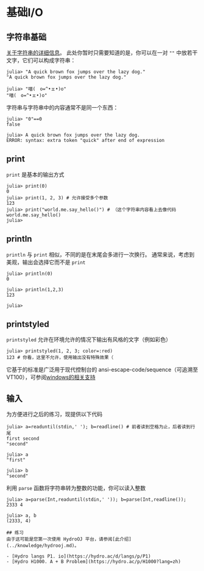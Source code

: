 # 基础I/O
## 字符串基础
[关于字符串的详细信息](string.md)。
此处你暂时只需要知道的是，你可以在一对 `""` 中放若干文字，它们可以构成字符串：
```julia-repl
julia> "A quick brown fox jumps over the lazy dog."
"A quick brown fox jumps over the lazy dog."

julia> "喵(　o=^•ェ•)o"
"喵(　o=^•ェ•)o"
```

字符串与字符串中的内容通常不是同一个东西：
```julia-repl
julia> "0"==0
false

julia> A quick brown fox jumps over the lazy dog.
ERROR: syntax: extra token "quick" after end of expression
```

## print
`print` 是基本的输出方式
```julia-repl
julia> print(0)
0
julia> print(1, 2, 3) # 允许接受多个参数
123
julia> print("world.me.say_hello()") # （这个字符串内容看上去像代码
world.me.say_hello()
julia>
```

## println
`println` 与 `print` 相似，不同的是在末尾会多进行一次换行。
通常来说，考虑到美观，输出会选择它而不是 `print`
```julia-repl
julia> println(0)
0

julia> println(1,2,3)
123

julia>
```

## printstyled
`printstyled` 允许在环境允许的情况下输出有风格的文字（例如彩色）
```julia-repl
julia> printstyled(1, 2, 3; color=:red)
123 # 你看，这里不允许，使用输出没有特殊效果（
```

它基于的标准是广泛用于现代控制台的 ansi-escape-code/sequence（可追溯至 VT100），可参阅[windows的相关支持](https://docs.microsoft.com/zh-CN/windows/console/console-virtual-terminal-sequences)

## 输入
为方便进行之后的练习，现提供以下代码
```julia-repl
julia> a=readuntil(stdin,' '); b=readline() # 前者读到空格为止，后者读到行尾
first second
"second"

julia> a
"first"

julia> b
"second"
```

利用 `parse` 函数将字符串转为整数的功能，你可以读入整数
```julia-repl
julia> a=parse(Int,readuntil(stdin,' ')); b=parse(Int,readline());
2333 4

julia> a, b
(2333, 4)
```

```is-newbie
## 练习
由于这可能是您第一次使用 HydroOJ 平台，请参阅[此介绍](../knowledge/hydrooj.md)。

- [Hydro langs P1. io](https://hydro.ac/d/langs/p/P1)
- [Hydro H1000. A + B Problem](https://hydro.ac/p/H1000?lang=zh)
```
